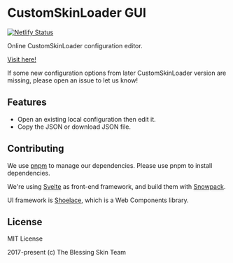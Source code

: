 # CustomSkinLoader GUI

[![Netlify Status](https://api.netlify.com/api/v1/badges/889914d5-9778-4820-a6cc-5497f99cc94c/deploy-status)](https://app.netlify.com/sites/mc-csl/deploys)

Online CustomSkinLoader configuration editor.

[Visit here!](https://mc-csl.netlify.app/)

If some new configuration options from later CustomSkinLoader version are missing,
please open an issue to let us know!

## Features

- Open an existing local configuration then edit it.
- Copy the JSON or download JSON file.

## Contributing

We use [pnpm](https://pnpm.js.org/) to manage our dependencies.
Please use pnpm to install dependencies.

We're using [Svelte](https://svelte.dev/) as front-end framework,
and build them with [Snowpack](https://www.snowpack.dev/).

UI framework is [Shoelace](https://shoelace.style/),
which is a Web Components library.

## License

MIT License

2017-present (c) The Blessing Skin Team
